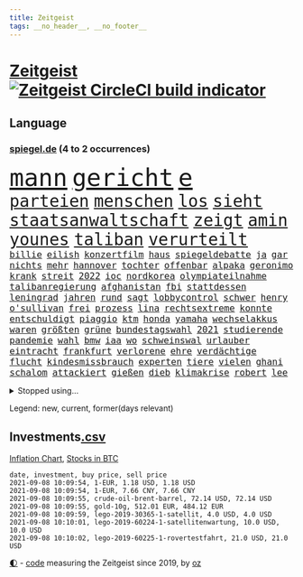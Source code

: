 ```yaml
---
title: Zeitgeist
tags: __no_header__, __no_footer__
---
```


# [Zeitgeist](https://oliz.io/zeitgeist/) [![Zeitgeist CircleCI build indicator](https://circleci.com/gh/ooz/zeitgeist.svg?style=shield)](https://circleci.com/gh/ooz/zeitgeist)

## Language

<h3><a href="https://www.spiegel.de" target="_blank">spiegel.de</a> (4 to 2 occurrences)</h3>
<p style="font-family:monospace">
<span style="font-size:32pt"><a href="news_links.html#mann" class="current">mann</a></span>
<span style="font-size:32pt"><a href="news_links.html#gericht" class="current">gericht</a></span>
<span style="font-size:32pt"><a href="news_links.html#e" class="current">e</a></span>
<br>
<span style="font-size:22pt"><a href="news_links.html#parteien" class="current">parteien</a></span>
<span style="font-size:22pt"><a href="news_links.html#menschen" class="current">menschen</a></span>
<span style="font-size:22pt"><a href="news_links.html#los" class="current">los</a></span>
<span style="font-size:22pt"><a href="news_links.html#sieht" class="current">sieht</a></span>
<span style="font-size:22pt"><a href="news_links.html#staatsanwaltschaft" class="current">staatsanwaltschaft</a></span>
<span style="font-size:22pt"><a href="news_links.html#zeigt" class="current">zeigt</a></span>
<span style="font-size:22pt"><a href="news_links.html#amin" class="new">amin</a></span>
<span style="font-size:22pt"><a href="news_links.html#younes" class="new">younes</a></span>
<span style="font-size:22pt"><a href="news_links.html#taliban" class="current">taliban</a></span>
<span style="font-size:22pt"><a href="news_links.html#verurteilt" class="current">verurteilt</a></span>
<br>
<span style="font-size:12pt"><a href="news_links.html#billie" class="current">billie</a></span>
<span style="font-size:12pt"><a href="news_links.html#eilish" class="current">eilish</a></span>
<span style="font-size:12pt"><a href="news_links.html#konzertfilm" class="current">konzertfilm</a></span>
<span style="font-size:12pt"><a href="news_links.html#haus" class="current">haus</a></span>
<span style="font-size:12pt"><a href="news_links.html#spiegeldebatte" class="new">spiegeldebatte</a></span>
<span style="font-size:12pt"><a href="news_links.html#ja" class="current">ja</a></span>
<span style="font-size:12pt"><a href="news_links.html#gar" class="current">gar</a></span>
<span style="font-size:12pt"><a href="news_links.html#nichts" class="current">nichts</a></span>
<span style="font-size:12pt"><a href="news_links.html#mehr" class="current">mehr</a></span>
<span style="font-size:12pt"><a href="news_links.html#hannover" class="current">hannover</a></span>
<span style="font-size:12pt"><a href="news_links.html#tochter" class="current">tochter</a></span>
<span style="font-size:12pt"><a href="news_links.html#offenbar" class="current">offenbar</a></span>
<span style="font-size:12pt"><a href="news_links.html#alpaka" class="current">alpaka</a></span>
<span style="font-size:12pt"><a href="news_links.html#geronimo" class="current">geronimo</a></span>
<span style="font-size:12pt"><a href="news_links.html#krank" class="current">krank</a></span>
<span style="font-size:12pt"><a href="news_links.html#streit" class="current">streit</a></span>
<span style="font-size:12pt"><a href="news_links.html#2022" class="current">2022</a></span>
<span style="font-size:12pt"><a href="news_links.html#ioc" class="current">ioc</a></span>
<span style="font-size:12pt"><a href="news_links.html#nordkorea" class="current">nordkorea</a></span>
<span style="font-size:12pt"><a href="news_links.html#olympiateilnahme" class="current">olympiateilnahme</a></span>
<span style="font-size:12pt"><a href="news_links.html#talibanregierung" class="new">talibanregierung</a></span>
<span style="font-size:12pt"><a href="news_links.html#afghanistan" class="current">afghanistan</a></span>
<span style="font-size:12pt"><a href="news_links.html#fbi" class="current">fbi</a></span>
<span style="font-size:12pt"><a href="news_links.html#stattdessen" class="current">stattdessen</a></span>
<span style="font-size:12pt"><a href="news_links.html#leningrad" class="new">leningrad</a></span>
<span style="font-size:12pt"><a href="news_links.html#jahren" class="current">jahren</a></span>
<span style="font-size:12pt"><a href="news_links.html#rund" class="current">rund</a></span>
<span style="font-size:12pt"><a href="news_links.html#sagt" class="current">sagt</a></span>
<span style="font-size:12pt"><a href="news_links.html#lobbycontrol" class="current">lobbycontrol</a></span>
<span style="font-size:12pt"><a href="news_links.html#schwer" class="current">schwer</a></span>
<span style="font-size:12pt"><a href="news_links.html#henry" class="current">henry</a></span>
<span style="font-size:12pt"><a href="news_links.html#o'sullivan" class="new">o'sullivan</a></span>
<span style="font-size:12pt"><a href="news_links.html#frei" class="current">frei</a></span>
<span style="font-size:12pt"><a href="news_links.html#prozess" class="current">prozess</a></span>
<span style="font-size:12pt"><a href="news_links.html#lina" class="current">lina</a></span>
<span style="font-size:12pt"><a href="news_links.html#rechtsextreme" class="current">rechtsextreme</a></span>
<span style="font-size:12pt"><a href="news_links.html#konnte" class="current">konnte</a></span>
<span style="font-size:12pt"><a href="news_links.html#entschuldigt" class="current">entschuldigt</a></span>
<span style="font-size:12pt"><a href="news_links.html#piaggio" class="new">piaggio</a></span>
<span style="font-size:12pt"><a href="news_links.html#ktm" class="new">ktm</a></span>
<span style="font-size:12pt"><a href="news_links.html#honda" class="new">honda</a></span>
<span style="font-size:12pt"><a href="news_links.html#yamaha" class="new">yamaha</a></span>
<span style="font-size:12pt"><a href="news_links.html#wechselakkus" class="new">wechselakkus</a></span>
<span style="font-size:12pt"><a href="news_links.html#waren" class="current">waren</a></span>
<span style="font-size:12pt"><a href="news_links.html#größten" class="current">größten</a></span>
<span style="font-size:12pt"><a href="news_links.html#grüne" class="current">grüne</a></span>
<span style="font-size:12pt"><a href="news_links.html#bundestagswahl" class="current">bundestagswahl</a></span>
<span style="font-size:12pt"><a href="news_links.html#2021" class="current">2021</a></span>
<span style="font-size:12pt"><a href="news_links.html#studierende" class="current">studierende</a></span>
<span style="font-size:12pt"><a href="news_links.html#pandemie" class="current">pandemie</a></span>
<span style="font-size:12pt"><a href="news_links.html#wahl" class="current">wahl</a></span>
<span style="font-size:12pt"><a href="news_links.html#bmw" class="current">bmw</a></span>
<span style="font-size:12pt"><a href="news_links.html#iaa" class="new">iaa</a></span>
<span style="font-size:12pt"><a href="news_links.html#wo" class="current">wo</a></span>
<span style="font-size:12pt"><a href="news_links.html#schweinswal" class="current">schweinswal</a></span>
<span style="font-size:12pt"><a href="news_links.html#urlauber" class="current">urlauber</a></span>
<span style="font-size:12pt"><a href="news_links.html#eintracht" class="current">eintracht</a></span>
<span style="font-size:12pt"><a href="news_links.html#frankfurt" class="current">frankfurt</a></span>
<span style="font-size:12pt"><a href="news_links.html#verlorene" class="new">verlorene</a></span>
<span style="font-size:12pt"><a href="news_links.html#ehre" class="current">ehre</a></span>
<span style="font-size:12pt"><a href="news_links.html#verdächtige" class="current">verdächtige</a></span>
<span style="font-size:12pt"><a href="news_links.html#flucht" class="current">flucht</a></span>
<span style="font-size:12pt"><a href="news_links.html#kindesmissbrauch" class="current">kindesmissbrauch</a></span>
<span style="font-size:12pt"><a href="news_links.html#experten" class="current">experten</a></span>
<span style="font-size:12pt"><a href="news_links.html#tiere" class="current">tiere</a></span>
<span style="font-size:12pt"><a href="news_links.html#vielen" class="current">vielen</a></span>
<span style="font-size:12pt"><a href="news_links.html#ghani" class="current">ghani</a></span>
<span style="font-size:12pt"><a href="news_links.html#schalom" class="new">schalom</a></span>
<span style="font-size:12pt"><a href="news_links.html#attackiert" class="current">attackiert</a></span>
<span style="font-size:12pt"><a href="news_links.html#gießen" class="new">gießen</a></span>
<span style="font-size:12pt"><a href="news_links.html#dieb" class="current">dieb</a></span>
<span style="font-size:12pt"><a href="news_links.html#klimakrise" class="current">klimakrise</a></span>
<span style="font-size:12pt"><a href="news_links.html#robert" class="current">robert</a></span>
<span style="font-size:12pt"><a href="news_links.html#lee" class="current">lee</a></span>
</p>
<details>
<summary>Stopped using...</summary>
<p class="former" style="font-size:12pt">
alltag(321) brutale(321) draußen(321) unserem(321) vergeben(321) zeremonie(321) ausgang(320) diskussion(320) getan(320) gewissen(320) lisa(320) scheinen(320) abgeordneten(319) arbeitsplatz(319) beleidigungen(319) elefanten(319) kollegen(319) luis(319) missachtet(319) scheidet(319) solle(319) taten(319) versorgt(319) viertel(319) vision(319) wolfgang(319) erstaunlich(318) haftstrafe(318) harter(318) ronald(318) schulkinder(318) sperre(318) temperaturen(318) tourismus(318) verlegt(318) vorschläge(318) blicken(317) dominiert(317) emotional(317) explodieren(317) freiheitsstrafe(317) gaga(317) grenzen(317) maß(317) riss(317) tiktok(317) tweet(317) versehentlich(317) zweitligist(317) äußerst(317) aufregung(316) coronainfektionen(316) dienen(316) erfahrung(316) favoriten(316) gekündigt(316) gerecht(316) meghan(316) monatelang(316) moore(316) planeten(316) umwelt(316) uswirtschaft(316) wild(316) zustand(316) augsburg(315) ausflug(315) autofahrerin(315) coronalockdown(315) funktioniert(315) hass(315) lager(315) partys(315) podium(315) rollstuhl(315) serien(315) sohnes(315) usgericht(315) verfolgte(315) warentest(315) zwang(315) überprüft(315) 2017(314) aufhebung(314) bedarf(314) betrug(314) brettspiele(314) drohte(314) erneute(314) feier(314) finanziell(314) fuß(314) gedauert(314) geistliche(314) mutige(314) obama(314) positive(314) spiels(314) verbringen(314) verletzung(314) vorsitzende(314) wahlbetrug(314) anruf(313) ausbruch(313) coronaschnelltests(313) ehefrau(313) gast(313) herzogin(313) lunge(313) moderna(313) schmidt(313) trägt(313) verfassungsschutz(313) verschiebt(313) verstößen(313) weltverband(313) werkzeug(313) woran(313) zuständige(313) annehmen(312) arbeitsplätze(312) beachten(312) befand(312) brauchte(312) brown(312) entsteht(312) gefährden(312) heran(312) mahnt(312) ruhm(312) schatten(312) schwedischen(312) verdächtiger(312) weltgesundheitsorganisation(312) bestellt(311) brinkhaus(311) chinesische(311) coronainfizierte(311) erfolge(311) gipfel(311) historische(311) koch(311) künftigen(311) lieben(311) mut(311) ralph(311) schwierigen(311) unionsfraktionschef(311) verändern(311) vorstandschef(311) österreichische(311) aufruf(310) bundespolizei(310) elektroauto(310) flüchten(310) fußballprofi(310) geburt(310) gelöst(310) gestrichen(310) irans(310) medikamente(310) mitteln(310) normalität(310) oma(310) parlamentswahl(310) rechtfertigt(310) schwangere(310) teamkollegen(310) unterzahl(310) üben(310) attila(309) bull(309) entscheidende(309) entschuldigen(309) erfolgreicher(309) hildmann(309) jedem(309) jüngeren(309) kippe(309) medikament(309) nawalnys(309) oppositionelle(309) ringt(309) schlagzeilen(309) smith(309) sprang(309) valley(309) zusammenarbeit(309) zwillinge(309) öfter(309) belasten(308) figuren(308) frachter(308) gewässern(308) laura(308) normale(308) peru(308) ratgeberkolumne(308) schwarzwald(308) schönsten(308) shutdown(308) südkorea(308) wuhan(308) b(307) chefin(307) häufen(307) konzentrieren(307) negativ(307) taktik(307) trauen(307) 52(306) barack(306) demonstrationen(306) erbe(306) geländewagen(306) lakers(306) leitet(306) nba(306) optimistisch(306) orbán(306) publikum(306) razzien(306) schmerzen(306) skepsis(306) viktor(306) 23(305) belegt(305) boden(305) djokovic(305) eliten(305) ermittlern(305) perfekte(305) selben(305) tatverdächtigen(305) digitalen(304) gefühle(304) gründung(304) jahresbeginn(304) rollen(304) segen(304) zusammenhalt(304) zwischenzeitlich(304) extremen(303) jennifer(303) nerven(303) politologe(303) saarland(303) schlechtes(303) afrikanischen(302) beschuldigten(302) disney+(302) distanziert(302) echten(302) erschöpft(302) green(302) grundgesetz(302) lernt(302) loswerden(302) transporter(302) aufgetreten(301) bekamen(301) feuerwehrmann(301) kanzlerschaft(301) maximilian(301) nachricht(301) psychologin(301) verbindet(301) dennis(300) dominanz(300) negative(300) schnellen(300) testet(300) volle(300) wien(300) 17jährigen(299) aufstellen(299) projekt(299) spotify(299) 2030(298) aufarbeitung(298) demokratische(298) erkrankten(298) störung(298) aktie(297) apotheken(297) eindämmung(297) erleidet(297) gaben(297) journalistin(297) kate(297) rivale(297) usrepräsentantenhaus(297) zusammenstoß(297) gabriel(296) kippt(296) prompt(296) registrieren(296) ryan(296) alice(295) ansteckend(295) aufstand(295) mick(295) 40000(294) arminia(294) ergebnissen(294) gemeinsames(294) bach(292) coronaviruspandemie(292) strengen(292) vorbereitung(292) begeben(291) general(291) milliardenhöhe(291) riskant(291) englands(290) feuert(290) tätern(290) bangkok(289) hafen(289) tennisspieler(289) betreibt(288) eigenes(288) freiwilligen(288) jacob(288) kräfte(288) syrer(288) automatisch(287) insolvenz(287) jungs(287) schneiden(287) steigern(287) tansania(287) telegram(287) tinder(287) aufgaben(286) hausarrest(286) untergebracht(286) kandidieren(285) unsicher(285) anstiftung(284) coronaauflagen(284) langzeitfolgen(284) präsidentenwahl(284) uhaft(284) insolvenzen(283) krisen(283) stürzen(283) zählte(283) gegenzug(282) kassieren(282) schönste(282) kandidatur(281) revanche(281) royale(281) sprung(281) tony(281) hinweis(280) pleitewelle(280) vereidigt(280) 2009(279) angeboten(278) angewiesen(278) sicherheitsgesetz(278) thüringer(278) erforscht(276) erhöhung(276) fußballweltmeister(276) immens(276) dauert(275) erprobt(275) intensivstation(275) unterhaltung(275) vorgenommen(273) afrikas(272) geist(272) sank(272) tanzen(272) herausforderungen(271) empfangen(270) unterbrochen(270) mittelpunkt(269) übereinstimmenden(268) inhaftierten(267) segeln(267) kanadas(266) karliczek(266) roethe(266) disziplin(265) gegenmaßnahmen(265) tragische(265) ferien(264) sicherheitsvorkehrungen(264) kontert(263) päckchen(263) weidel(262) dobrindt(261) empfänger(261) golfstar(261) schweine(261) zentimeter(261) panne(260) clooney(257) sammeln(257) spacex(257) hitler(255) strukturen(255) verursachte(254) fabian(253) koblenz(253) kehren(252) podest(252) schadensersatz(251) theoretisch(251) herzinfarkt(250) prüfer(249) rückte(249) page(247) reif(245) rächen(245) ärmelkanal(243) einreiseregeln(242) handgranate(242) rekorde(240) astrazenecaimpfstoff(239) durchhalten(238) clever(236) drinnen(233) ehrt(233) ios(233) hungern(232) inhaftierung(232) spannung(232) spielende(230) unternehmerin(230) sms(229) kopfverletzungen(227) norditalien(226) priorisierung(225) straflager(225) ausgegangen(223) urlaubsinsel(223) überschatten(221) hacken(220) monarchin(220) commerzbank(219) unterschrift(218) trainers(216) verbraucht(216) extra(213) exprofi(209) währung(209) amazons(207) südafrikanischen(207) verliehen(207) absolvieren(206) häusern(206) glasgow(205) turnerin(205) 160000(204) fotografiert(204) fotostrecke(204) schuf(203) ussender(202) fuhren(201) unterscheidet(201) abouchakerprozess(200) peilt(200) umarmung(200) ausflüge(198) management(198) pokal(198) anreize(197) mediatorin(196) sprengkörper(196) trinken(196) karriereende(195) desinformation(193) bundesweiten(192) total(189) abreise(188) tierschutz(188) abberufen(187) auge(187) geschrumpft(187) behindern(186) iii(186) impfpass(186) stürze(186) alfons(185) hörmann(185) börsengang(183) panzer(183) beurlaubt(182) walterborjans(182) anfeindungen(181) elektronischen(180) impfschutz(180) myanmars(180) militärjunta(179) magische(178) ambitioniertes(177) italiener(177) neuanfang(176) angriffs(174) vereint(173) fluggesellschaft(172) j(172) indigenen(171) arroganz(170) kaffee(170) mitgebracht(169) oprah(169) winfrey(169) günstig(167) ruin(166) verstörend(166) atemnot(165) beeindruckt(165) kritischer(165) typ(165) schlangenlinien(164) zwangspause(164) aufzuheben(163) verbots(162) buffett(161) warren(161) katalanen(158) meteorologen(158) zdfintendant(156) ärmsten(156) premierministerin(155) südosten(155) wilderer(155) redaktion(154) adams(153) lokführern(153) coronarestriktionen(152) einsätzen(152) sagten(151) südamerika(151) anziehen(150) rinder(150) ukrainischen(150) unverantwortlich(149) angefeindet(148) bargeld(147) topfavorit(147) sicherheitslücke(146) disqualifikation(144) dopingtests(144) ermittlungsverfahren(144) l(144) dingen(142) gebeten(142) geschäftsgebaren(142) reformieren(142) verbotenen(142) sexuellem(141) long(138) methan(138) passau(137) rekordtief(136) einladen(135) streaming(135) vehement(135) witwe(135) regionale(133) luftfilter(132) pillen(132) fonds(130) käse(130) stocken(129) drittstaaten(128) kubicki(126) altersgruppe(125) gew(124) querdenkerdemos(124) zugunglück(124) abkühlung(123) gewalttat(122) nett(122) aufhören(121) schwimmstar(120) uneins(120) fasst(119) verabschiedete(119) zwischenfall(118) ferdinand(117) inland(117) rückzahlung(117) unwürdige(117) verwirrt(117) club(115) pcrtests(115) sloweniens(115) geplanter(114) zufriedener(113) versammlungsverbote(112) zugreifen(112) öffneten(112) gauland(111) krisenland(110) springreiten(110) klagte(109) lebensgefährlichen(109) verkünden(109) geschleudert(108) komme(107) abwarten(106) militärische(106) vorbehalt(106) 31jährigen(105) außenministers(105) disziplinen(105) institute(105) kubanische(105) massentests(105) positivem(105) simone(105) unschlagbar(105) nördlich(104) haaren(102) stolpert(102) versprochenen(102) abgefeuert(101) cdukanzlerkandidaten(101) durchsuchung(101) eingebracht(100) moldau(100) ausgehen(99) stromerzeugung(99) co₂preis(97) gefängnisstrafen(97) vierjähriger(97) querdenkerbewegung(96) spdchef(96) spiegelanalyse(96) crystal(94) reiter(94) rentnern(94) ungeliebten(94) disziplinarkammer(93) gastronomen(93) färbt(92) heilpraktikerin(92) angereist(91) düsteres(91) populistischen(91) set(91) 48jähriger(90) ankam(90) aussetzung(90) familienurlaub(90) jonathan(90) libyens(90) maaßens(90) tonne(90) argentinische(89) asphalt(89) durchbruch(89) geburten(89) absolute(88) heizöl(88) israelischer(88) mutiger(88) reguläre(88) reife(88) vorfahren(88) vorgeschrieben(88) werdenden(88) alleinerziehende(87) ausgezählt(87) bailey(87) basteln(87) fußballbundesligisten(87) obamas(87) tattoos(87) bearbeitet(86) kaufte(86) highlight(85) mentale(85) olympiamedaillen(85) saunders(85) abspaltung(84) agnes(84) bundesfinanzhof(84) hebamme(84) kontinent(84) maier(84) pop(84) legal(83) quartalsverlust(83) sächsische(83) autofahrern(82) einzel(82) erholen(82) kurzstreckenflüge(82) neunjähriger(82) ängste(82) 110000(81) anlaufen(81) hergestellte(81) hilbert(81) malen(81) mixed(81) olympischem(81) down(80) psyche(80) wall(80) westbrook(80) abgeschrieben(79) angeschlagene(79) brutalität(79) doppelbesteuerung(79) forscherin(79) leonie(79) tendenzen(79) beweist(78) einwanderer(78) interaktiven(78) lehnte(78) zurückgeschickt(78) cnn(77) empfängerinnen(77) absoluten(76) again(76) dynamik(76) eingestehen(76) hilflos(76) landesliste(76) plagiatsvorwürfe(76) tanker(76) treffern(76) videoplattform(76) weser(76) wettkampf(76) auflösen(75) bezeichnen(75) eisschild(75) messern(75) offengelegt(75) schweinen(75) verwandeln(74) weitreichend(74) 47jähriger(73) basieren(73) immunisierungsquote(73) reserve(73) abschieben(72) biles(72) gemischte(72) müll(72) viking(72) wahlfälschung(72) biergarten(71) cduspitzenkandidat(71) entwerfen(71) telefonnummern(71) unglaublichen(71) unionskanzlerkandidaten(71) untersuchungsbericht(71) ausgestellt(70) fox(70) honorare(70) inspirieren(70) olympiapremiere(70) oppositionsführerin(70) positionierte(70) teamleiter(70) zweifelhaften(70) abgekommen(69) appentwickler(69) ausgrenzen(69) ernennt(69) flair(69) gräbt(69) milliardärs(69) nachweisen(69) schmetterlinge(69) toptalent(69) zunehmender(69) alaba(68) alibi(68) county(68) deutschlandachter(68) essens(68) hit(68) lydia(68) nashörner(68) südtirol(68) einfachsten(67) geordnet(67) heiß(67) schultern(67) selbstvermarktung(67) tarife(67) trainingslager(67) verhungern(67) wahlkampfendspurt(67) auszumachen(66) quatsch(66) sanktionsdrohungen(66) tuchels(66) wohngebäude(66) angeblichem(65) bundesfinanzminister(65) mafiaboss(65) matchbälle(65) ocean(65) umgestürzte(65) zentralbank(65) absehbare(64) angebracht(64) entschärfen(64) indigene(64) ministerin(64) qantas(64) 86(63) annamaria(63) auktionshäuser(63) australier(63) clanchef(63) fehlenden(63) ferchichi(63) frühzeitig(63) regens(63) umfassende(63) warschauer(63) ausländern(62) boko(62) dhl(62) fleischkonzern(62) geleitet(62) haram(62) seither(62) staatspräsidenten(62) verseucht(62) anführer(61) forscherinnen(61) hierarchie(61) kriegswaffen(61) qualifizierte(61) sifan(61) zufluchtsort(61) kältesten(60) onlineplattform(60) verbliebene(60) vetter(60) abstände(59) squad(59) tierärzte(59) abbildungen(58) ausnahme(58) berlinreinickendorf(58) gerichten(58) hochwasserschutz(58) südchinesisches(58) verkohlte(58) vizeministerpräsident(58) zeug(58) verabschieden(57) akkreditierung(56) erfolgreiches(56) gewitterrisiko(56) ilke(56) nicaragua(56) novak(56) ortega(56) vormittag(56) campo(55) getrieben(55) kinderleichen(55) nutztieren(55) schimpft(55) belastung(54) extremer(54) favoritinnen(54) impfzertifikate(54) irritationen(54) befeuert(53) bolt(53) coronadeltavariante(53) guido(53) imposante(53) ordentlich(53) schwiegervater(53) summer(53) banes(52) bratwurst(52) darknet(52) eifel(52) hybrid(52) intimität(52) pflegte(52) reibungslos(52) schließungen(52) scooterunfall(52) jacinda(51) kriegsgefangene(51) neuseelands(51) olympiagold(51) strobl(51) urteilte(51) verwandten(51) wanken(51) amthor(50) außenseiterin(50) castillo(50) deltamutation(50) einwohnern(50) hollywoodstar(50) olympischer(50) 49jähriger(49) ausgeübt(49) betriebssystem(49) gewitterfront(49) handlungsbedarf(49) weltall(49) canadier(48) düster(48) ostwestfalen(48) ressort(48) sortieren(48) brot(47) djoković(47) fazit(47) great(47) künstlern(47) motivieren(47) petflaschen(47) schwangeren(47) spontan(47) streitpunkte(47) umwirbt(47) dramen(46) gefangenen(46) verfehlen(46) aufprall(45) aufregendsten(45) defender(45) ferienzeit(45) kriegsherr(45) malaika(45) mihambo(45) ruiniert(45) schienennetz(45) steven(45) weitspringerin(45) weitsprung(45) motoren(44) schimpfte(44) wahlkampfthema(44) aline(43) bewältigung(43) elfmeterschießen(43) grüßt(43) herstellen(43) kontinuierlich(43) spielberg(43) verbotene(43) besuchte(42) küsten(42) norm(42) produktionsfirma(42) verbrennern(42) 1300(41) entmachteten(41) jeweiligen(41) kinderbüchertipps(41) köpfe(41) rückstau(41) usain(41) verprügelte(41) vordergrund(41) wetterbedingungen(41) afghanistanrückkehrer(40) grenzschließungen(40) kummer(40) tauchte(40) rapperin(39) zugezogen(39) antike(38) frühestens(38) russen(38) schmutzige(38) unesco(38) vwtochter(38) welterbe(38) zurückgehen(38) aiwangers(37) moris(37) tiefflug(37) zusatzeinnahmen(37) geplündert(36) gesungen(36) kopiert(36) lehrergewerkschaft(36) verfügen(36) voigt(36) 1996(35) aggression(35) alternden(35) cartoonisten(35) eddy(35) kofferraum(35) passagen(35) robinhood(35) staatsanwaltschaften(35) tampa(35) unbeschwert(35) auszeit(34) champagner(34) operiert(34) parlamentarische(34) präsentierte(34) reiserückkehrer(34) schnellsten(34) bemängeln(33) dfbpokals(33) intuitiv(33) zuma(33) bundestages(32) hausarbeit(32) krönung(32) dunkle(31) gewartet(31) hilfslieferungen(31) larry(31) mittendrin(31) patrouille(31) schillerndsten(31) sicherheitsleute(31) slowenien(31) touristenmassen(31) verkürzte(31) ätna(31) kathy(30) medizinischer(30) missbrauchsfall(30) plagiatsjäger(30) plagiatsverdacht(30) spielplatz(30) textstellen(30) vorläufige(30) beeindruckend(29) onlinebroker(29) sapporo(29) umfangreiche(29) anarchistische(28) cdurechtsaußen(28) gardasee(28) glückliche(28) iphonenutzer(28) katastrophenfall(28) sandra(28) stikochef(28) gelb(27) geplantem(27) persischen(27) querelen(27) spioniert(27) 33jährige(26) appellieren(26) einstufung(26) fußballturnier(26) kameramann(26) kubaner(26) no(26) einführung(25) fingerabdruck(25) schweizerin(25) sorgten(25) streaminganbieter(25) catania(24) kriegsgebieten(24) moïse(24) verhaftungen(24) verweigerer(24) impfanmeldungen(23) polnischen(23) tags(23) winde(23) wunderschön(23) bangladesch(22) halbfinalaus(22) schottischen(22) stromausfällen(22) allgemeinwissen(21) gelockt(21) glaubwürdig(21) imbiss(21) kreuzfahrtschiffe(21) ramaphosa(21) spielzeugkonzern(21) sportlern(21) wissenstest(21) beirut(20) buchen(20) klimaprogramm(20) kollision(20) regelwerk(20) vereinbar(20) völker(20) dlrg(19) ngos(19) strafbefehl(19) wohnungsfenster(19) kontroverse(18) sportart(18) superspreadingevent(18) basketballer(17) begreifen(17) beschädigte(17) bianca(17) gebannt(17) glich(17) hello(17) jacobs(17) lies(17) stallion(17) thee(17) timing(17) entzieht(16) gehörten(16) komitee(16) megan(16) stolberg(16) einsam(15) fahrweise(15) gewichtheber(15) glänzen(15) klassischer(15) löwen(15) wahlausschuss(15) zerstörten(15) judo(14) kajakvierer(14) komiker(14) laxe(14) liveblog(14) olympiaüberblick(14) rauhe(14) skateboarderin(14) sommerspielen(14) totalschaden(14) zuspitzen(14) baseball(13) geräten(13) kenne(13) martine(13) pflichtversicherung(13) verfassungsbeschwerden(13) versicherungspflicht(13) wellbrock(13) interaktive(12) krimis(12) pferde(12) recycelten(12) staatsmedien(12) verprellt(12) zuzubereiten(12) betrunkene(11) fegt(11) gibt's(11) hochwasseropfer(11) unterirdische(11) verwüsteten(11)
</p>
</details>
<p>Legend: <span class="new">new</span>, <span class="current">current</span>, <span class="former">former(days relevant)</span></p>

## Investments[.csv](investments.csv)

[Inflation Chart](https://inflationchart.com),
[Stocks in BTC](https://stonksinbtc.xyz/)

```
date, investment, buy price, sell price
2021-09-08 10:09:54, 1-EUR, 1.18 USD, 1.18 USD
2021-09-08 10:09:54, 1-EUR, 7.66 CNY, 7.66 CNY
2021-09-08 10:09:55, crude-oil-brent-barrel, 72.14 USD, 72.14 USD
2021-09-08 10:09:55, gold-10g, 512.01 EUR, 484.12 EUR
2021-09-08 10:09:59, lego-2019-30365-1-satellit, 4.0 USD, 4.0 USD
2021-09-08 10:10:01, lego-2019-60224-1-satellitenwartung, 10.0 USD, 10.0 USD
2021-09-08 10:10:02, lego-2019-60225-1-rovertestfahrt, 21.0 USD, 21.0 USD
```

<footer>
<a href="javascript:toggleTheme()" class="nav">🌓</a>
- <a href="https://github.com/ooz/zeitgeist">code</a> measuring the Zeitgeist since 2019, by <a href="https://oliz.io">oz</a>
</footer>
